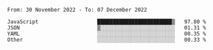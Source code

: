 <!--START_SECTION:waka-->

```text
From: 30 November 2022 - To: 07 December 2022

JavaScript                   ████████████████████████▒   97.80 %
JSON                         ▒░░░░░░░░░░░░░░░░░░░░░░░░   01.31 %
YAML                         ░░░░░░░░░░░░░░░░░░░░░░░░░   00.35 %
Other                        ░░░░░░░░░░░░░░░░░░░░░░░░░   00.33 %
```

<!--END_SECTION:waka-->
